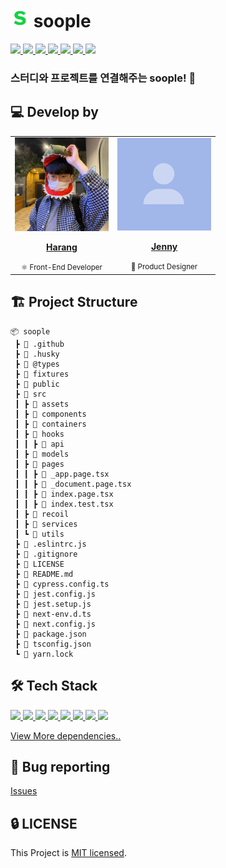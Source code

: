 # <img src="./images/soople.png" width="30px" height="30px"> soople

<a href="https://github.com/jenny-harang/soople/actions/workflows/ci.yml">
  <img src="https://img.shields.io/github/workflow/status/jenny-harang/soople/CI?label=CI&logo=GitHub&style=flat-square" />
</a>

<a href="https://codecov.io/gh/jenny-harang/soople">
  <img src="https://codecov.io/gh/jenny-harang/soople/branch/main/graph/badge.svg?token=hxDPxQyLYa"/>
</a>

<a href="https://dashboard.cypress.io/projects/oj7cg1/runs">
  <img src="https://img.shields.io/endpoint?url=https://dashboard.cypress.io/badge/simple/oj7cg1&style=flat-square&logo=cypress">
</a>

<a href="https://main--628f96cff42ef5004a46c62a.chromatic.com">
  <img src="https://raw.githubusercontent.com/storybooks/brand/master/badge/badge-storybook.svg">
</a>

<a href="https://github.com/jenny-harang/soople/issues?q=is%3Aissue+is%3Aopen+sort%3Aupdated-desc">
  <img src="https://img.shields.io/github/issues/jenny-harang/soople?style=flat-square" />
</a>

<a href="https://github.com/jenny-harang/soople/blob/main/LICENSE">
  <img src="https://img.shields.io/github/license/jenny-harang/soople?style=flat-square">
</a>

<a href="#">
  <img src="https://img.shields.io/github/repo-size/jenny-harang/soople?logo=yarn&style=flat-square">
</a>

### 스터디와 프로젝트를 연결해주는 soople! 🎨

## 💻 Develop by

<table>
  <tr>
    <td align="center"><a href="https://github.com/saseungmin"><img src="./images/profile.jpeg" width="150x;" alt=""/><br /><p><b>Harang</b></p></a><small>⚛️ Front-End Developer</small></td>
    <td align="center"><a href="https://github.com/jooseyoung"><img src="./images/mock-profile.png" width="150px;" alt=""/><br /><p><b>Jenny</b></p></a><small>🎨 Product Designer</small></td>
  </tr>
</table>

## 🏗 Project Structure

```
📦 soople
 ┣ 📂 .github
 ┣ 📂 .husky
 ┣ 📂 @types
 ┣ 📂 fixtures
 ┣ 📂 public
 ┣ 📂 src
 ┃ ┣ 📂 assets
 ┃ ┣ 📂 components
 ┃ ┣ 📂 containers
 ┃ ┣ 📂 hooks
 ┃ ┃ ┣ 📂 api
 ┃ ┣ 📂 models
 ┃ ┣ 📂 pages
 ┃ ┃ ┣ 📜 _app.page.tsx
 ┃ ┃ ┣ 📜 _document.page.tsx
 ┃ ┃ ┣ 📜 index.page.tsx
 ┃ ┃ ┣ 📜 index.test.tsx
 ┃ ┣ 📂 recoil
 ┃ ┣ 📂 services
 ┃ ┗ 📂 utils
 ┣ 📜 .eslintrc.js
 ┣ 📜 .gitignore
 ┣ 📜 LICENSE
 ┣ 📜 README.md
 ┣ 📜 cypress.config.ts
 ┣ 📜 jest.config.js
 ┣ 📜 jest.setup.js
 ┣ 📜 next-env.d.ts
 ┣ 📜 next.config.js
 ┣ 📜 package.json
 ┣ 📜 tsconfig.json
 ┗ 📜 yarn.lock
```

## 🛠 Tech Stack

<a href="#">
  <img src="https://img.shields.io/github/package-json/dependency-version/jenny-harang/soople/next?logo=next.js&style=for-the-badge">
</a>
<a href="#">
  <img src="https://img.shields.io/github/package-json/dependency-version/jenny-harang/soople/react?logo=react&style=for-the-badge">
</a>
<a href="#">
  <img src="https://img.shields.io/github/package-json/dependency-version/jenny-harang/soople/@tanstack/react-query?logo=react-query&style=for-the-badge">
</a>
<a href="#">
  <img src="https://img.shields.io/github/package-json/dependency-version/jenny-harang/soople/recoil?style=for-the-badge">
</a>
<a href="#">
  <img src="https://img.shields.io/github/package-json/dependency-version/jenny-harang/soople/firebase?logo=firebase&style=for-the-badge">
</a>
<a href="#">
  <img src="https://img.shields.io/github/package-json/dependency-version/jenny-harang/soople/@emotion/react?label=emotion&logo=%F0%9F%91%A9%E2%80%8D%F0%9F%8E%A4&style=for-the-badge">
</a>
<a href="#">
  <img src="https://img.shields.io/github/package-json/dependency-version/jenny-harang/soople/dev/jest?logo=jest&logoColor=%23C21325&style=for-the-badge">
</a>
<a href="#">
  <img src="https://img.shields.io/github/package-json/dependency-version/jenny-harang/soople/dev/cypress?logo=cypress&style=for-the-badge">
</a>

[View More dependencies..](https://github.com/jenny-harang/soople/blob/main/package.json)

## 🐛 Bug reporting
[Issues](https://github.com/jenny-harang/soople/issues?q=is%3Aissue+is%3Aopen+sort%3Aupdated-desc)

## 🔒 LICENSE
This Project is [MIT licensed](https://github.com/jenny-harang/soople/blob/main/LICENSE).
